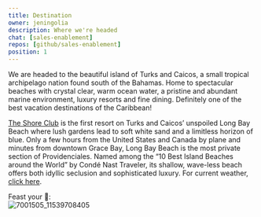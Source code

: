 ```yaml
---
title: Destination
owner: jeningolia
description: Where we're headed
chat: [sales-enablement]
repos: [github/sales-enablement]
position: 1
---
```


We are headed to the beautiful island of Turks and Caicos, a small tropical archipelago nation found south of the Bahamas. Home to spectacular beaches with crystal clear, warm ocean water, a pristine and abundant marine environment, luxury resorts and fine dining.
Definitely one of the best vacation destinations of the Caribbean! 

[The Shore Club](http://www.theshoreclubtc.com/) is the first resort on Turks and Caicos’ unspoiled Long Bay Beach where lush gardens lead to soft white sand and a limitless horizon of blue. Only a few hours from the United States and Canada by plane and minutes from downtown Grace Bay, Long Bay Beach is the most private section of Providenciales. Named among the “10 Best Island Beaches around the World” by Condé Nast Traveler, its shallow, wave-less beach offers both idyllic seclusion and sophisticated luxury. For current weather, [click here](https://www.theweathernetwork.com/tc/14-day-weather-trend/-/providenciales).

Feast your :eyes:: <br>
![7001505_11539708405](https://user-images.githubusercontent.com/35385392/45717902-2a85f500-bb50-11e8-8deb-2d9de3ca1e79.jpg)

